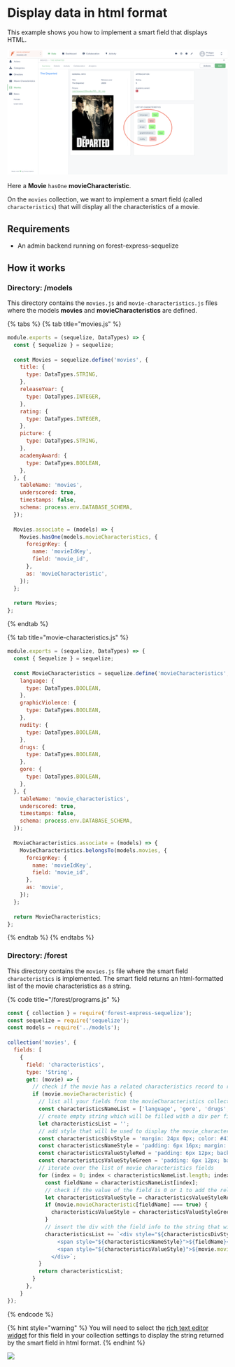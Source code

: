 # Display data in html format

This example shows you how to implement a smart field that displays HTML.

![](../.gitbook/assets/screenshot-2020-04-14-at-17.59.01.png)

  
  
Here a **Movie** `hasOne` **movieCharacteristic**.   
  
On the `movies` collection, we want to implement a smart field \(called `characteristics`\) that will display all the characteristics of a movie.

## Requirements

* An admin backend running on forest-express-sequelize

## How it works

### Directory: /models

This directory contains the `movies.js` and `movie-characteristics.js` files where the models **movies** and **movieCharacteristics** are defined. 

{% tabs %}
{% tab title="movies.js" %}
```javascript
module.exports = (sequelize, DataTypes) => {
  const { Sequelize } = sequelize;

  const Movies = sequelize.define('movies', {
    title: {
      type: DataTypes.STRING,
    },
    releaseYear: {
      type: DataTypes.INTEGER,
    },
    rating: {
      type: DataTypes.INTEGER,
    },
    picture: {
      type: DataTypes.STRING,
    },
    academyAward: {
      type: DataTypes.BOOLEAN,
    },
  }, {
    tableName: 'movies',
    underscored: true,
    timestamps: false,
    schema: process.env.DATABASE_SCHEMA,
  });

  Movies.associate = (models) => {
    Movies.hasOne(models.movieCharacteristics, {
      foreignKey: {
        name: 'movieIdKey',
        field: 'movie_id',
      },
      as: 'movieCharacteristic',
    });
  };

  return Movies;
};

```
{% endtab %}

{% tab title="movie-characteristics.js" %}
```javascript
module.exports = (sequelize, DataTypes) => {
  const { Sequelize } = sequelize;
  
  const MovieCharacteristics = sequelize.define('movieCharacteristics', {
    language: {
      type: DataTypes.BOOLEAN,
    },
    graphicViolence: {
      type: DataTypes.BOOLEAN,
    },
    nudity: {
      type: DataTypes.BOOLEAN,
    },
    drugs: {
      type: DataTypes.BOOLEAN,
    },
    gore: {
      type: DataTypes.BOOLEAN,
    },
  }, {
    tableName: 'movie_characteristics',
    underscored: true,
    timestamps: false,
    schema: process.env.DATABASE_SCHEMA,
  });

  MovieCharacteristics.associate = (models) => {
    MovieCharacteristics.belongsTo(models.movies, {
      foreignKey: {
        name: 'movieIdKey',
        field: 'movie_id',
      },
      as: 'movie',
    });
  };

  return MovieCharacteristics;
};

```
{% endtab %}
{% endtabs %}

### Directory: /forest

This directory contains the `movies.js` file where the smart field `characteristics` is implemented. The smart field returns an html-formatted list of the movie characteristics as a string.

{% code title="/forest/programs.js" %}
```javascript
const { collection } = require('forest-express-sequelize');
const sequelize = require('sequelize');
const models = require('../models');

collection('movies', {
  fields: [
    {
      field: 'characteristics',
      type: 'String',
      get: (movie) => {
        // check if the movie has a related characteristics record to return smtg or not
        if (movie.movieCharacteristic) {
          // list all your fields from the movieCharacteristics collection you want to display
          const characteristicsNameList = ['language', 'gore', 'drugs', 'graphicViolence', 'nudity'];
          // create empty string which will be filled with a div per field listed above - this string will be the value returned
          let characteristicsList = '';
          // add style that will be used to display the movie_characteristics info
          const characteristicsDivStyle = 'margin: 24px 0px; color: #415574';
          const characteristicsNameStyle = 'padding: 6px 16px; margin: 12px; background-color:#b5c8d05e; border-radius: 6px';
          const characteristicsValueStyleRed = 'padding: 6px 12px; background-color:#ff7f7f87; border-radius: 6px';
          const characteristicsValueStyleGreen = 'padding: 6px 12px; background-color:#7FFF7F; border-radius: 6px';
          // iterate over the list of movie characteristics fields
          for (index = 0; index < characteristicsNameList.length; index++) {
            const fieldName = characteristicsNameList[index];
            // check if the value of the field is 0 or 1 to add the relevant style (default is 0)
            let characteristicsValueStyle = characteristicsValueStyleRed;
            if (movie.movieCharacteristic[fieldName] === true) {
              characteristicsValueStyle = characteristicsValueStyleGreen;
            }
            // insert the div with the field info to the string that will be returned
            characteristicsList += `<div style="${characteristicsDivStyle}">
                <span style="${characteristicsNameStyle}">${fieldName}</span>
                <span style="${characteristicsValueStyle}">${movie.movieCharacteristic[fieldName]}</span>
              </div>`;
          }
          return characteristicsList;
        }
      },
    }
});

```
{% endcode %}

{% hint style="warning" %}
You will need to select the [rich text editor widget](https://docs.forestadmin.com/documentation/reference-guide/fields/customize-your-fields/edit-widgets#rich-text-editor) for this field in your collection settings to display the string returned by the smart field in html format.
{% endhint %}

![](http://g.recordit.co/nCHqAbWQRo.gif)





